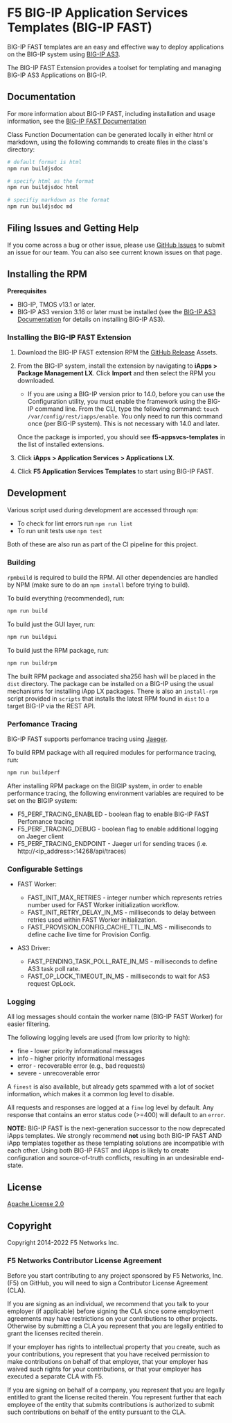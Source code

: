 # F5 BIG-IP Application Services Templates (BIG-IP FAST)
BIG-IP FAST templates are an easy and effective way to deploy applications on the BIG-IP system using [BIG-IP AS3](https://clouddocs.f5.com/products/extensions/f5-appsvcs-extension/latest/).

The BIG-IP FAST Extension provides a toolset for templating and managing BIG-IP AS3 Applications on BIG-IP.

## Documentation

For more information about BIG-IP FAST, including installation and usage information, see the [BIG-IP FAST Documentation](https://clouddocs.f5.com/products/extensions/f5-appsvcs-templates/latest/)

Class Function Documentation can be generated locally in either html or markdown, using the following commands to create files in the class's directory:
```bash
# default format is html
npm run buildjsdoc

# specify html as the format
npm run buildjsdoc html

# specifiy markdown as the format
npm run buildjsdoc md
```


## Filing Issues and Getting Help

If you come across a bug or other issue, please use [GitHub Issues](https://github.com/F5networks/f5-appsvcs-templates/issues) to submit an issue for our team.
You can also see current known issues on that page.


## Installing the RPM

**Prerequisites**

* BIG-IP, TMOS v13.1 or later.
* BIG-IP AS3 version 3.16 or later must be installed (see the [BIG-IP AS3 Documentation](https://clouddocs.f5.com/products/extensions/f5-appsvcs-extension/latest/userguide/installation.html) for details on installing BIG-IP AS3).

### Installing the BIG-IP FAST Extension

1. Download the BIG-IP FAST extension RPM the [GitHub Release](https://github.com/F5networks/f5-appsvcs-templates/releases) Assets.

2. From the BIG-IP system, install the extension by navigating to **iApps > Package Management LX**. Click **Import** and then select the RPM you downloaded.

   * If you are using a BIG-IP version prior to 14.0, before you can use the Configuration utility, you must enable the framework using the BIG-IP command line. From the CLI, type the following command:  ``touch /var/config/rest/iapps/enable``.  You only need to run this command once (per BIG-IP system). This is not necessary with 14.0 and later.

   Once the package is imported, you should see **f5-appsvcs-templates** in the list of installed extensions.

3. Click **iApps > Application Services > Applications LX**.

4. Click **F5 Application Services Templates** to start using BIG-IP FAST.

## Development

Various script used during development are accessed through `npm`:

* To check for lint errors run `npm run lint`
* To run unit tests use `npm test`

Both of these are also run as part of the CI pipeline for this project.

### Building

`rpmbuild` is required to build the RPM.
All other dependencies are handled by NPM (make sure to do an `npm install` before trying to build).

To build everything (recommended), run:

```bash
npm run build
```

To build just the GUI layer, run:

```bash
npm run buildgui
```

To build just the RPM package, run:

```bash
npm run buildrpm
```

The built RPM package and associated sha256 hash will be placed in the `dist` directory.
The package can be installed on a BIG-IP using the usual mechanisms for installing iApp LX packages.
There is also an `install-rpm` script provided in `scripts` that installs the latest RPM found in `dist` to a target BIG-IP via the REST API.

### Perfomance Tracing

BIG-IP FAST supports perfomance tracing using [Jaeger](https://www.jaegertracing.io/).

To build RPM package with all required modules for performance tracing, run:
```bash
npm run buildperf
```

After installing RPM package on the BIGIP system, in order to enable performance tracing, the following environment variables are required to be set on the BIGIP system:

 * F5_PERF_TRACING_ENABLED - boolean flag to enable BIG-IP FAST Perfomance tracing
 * F5_PERF_TRACING_DEBUG - boolean flag to enable additional logging on Jaeger client
 * F5_PERF_TRACING_ENDPOINT - Jaeger url for sending traces (i.e. http://<ip_address>:14268/api/traces)

### Configurable Settings

 * FAST Worker: 
   * FAST_INIT_MAX_RETRIES - integer number which represents retries number used for FAST Worker initialization workflow.
   * FAST_INIT_RETRY_DELAY_IN_MS - milliseconds to delay between retries used within FAST Worker initialization.
   * FAST_PROVISION_CONFIG_CACHE_TTL_IN_MS - milliseconds to define cache live time for Provision Config. 
   
 * AS3 Driver:
   * FAST_PENDING_TASK_POLL_RATE_IN_MS - milliseconds to define AS3 task poll rate.
   * FAST_OP_LOCK_TIMEOUT_IN_MS - milliseconds to wait for AS3 request OpLock.
 
### Logging

All log messages should contain the worker name (BIG-IP FAST Worker) for easier filtering.

The following logging levels are used (from low priority to high):

* fine - lower priority informational messages
* info - higher priority informational messages
* error - recoverable error (e.g., bad requests)
* severe - unrecoverable error

A `finest` is also available, but already gets spammed with a lot of socket information, which makes it a common log level to disable.

All requests and responses are logged at a `fine` log level by default.
Any response that contains an error status code (>=400) will default to an `error`.

**NOTE:** BIG-IP FAST is the next-generation successor to the now deprecated iApps templates. We strongly recommend **not** using both BIG-IP FAST AND iApp templates together as these templating solutions are incompatible with each other. Using both BIG-IP FAST and iApps is likely to create configuration and source-of-truth conflicts, resulting in an undesirable end-state. 

## License

[Apache License 2.0](https://choosealicense.com/licenses/apache-2.0/)

## Copyright

Copyright 2014-2022 F5 Networks Inc.


### F5 Networks Contributor License Agreement

Before you start contributing to any project sponsored by F5 Networks, Inc. (F5) on GitHub, you will need to sign a Contributor License Agreement (CLA).

If you are signing as an individual, we recommend that you talk to your employer (if applicable) before signing the CLA since some employment agreements may have restrictions on your contributions to other projects.
Otherwise by submitting a CLA you represent that you are legally entitled to grant the licenses recited therein.

If your employer has rights to intellectual property that you create, such as your contributions, you represent that you have received permission to make contributions on behalf of that employer, that your employer has waived such rights for your contributions, or that your employer has executed a separate CLA with F5.

If you are signing on behalf of a company, you represent that you are legally entitled to grant the license recited therein.
You represent further that each employee of the entity that submits contributions is authorized to submit such contributions on behalf of the entity pursuant to the CLA.
